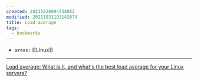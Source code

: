 ```yaml
---
created: 20211028094738852
modified: 20211031193142674
title: Load average
tags:
  - bookmarks
---
```


- `areas:` [[Linux]]

---

[Load average: What is it, and what's the best load average for your Linux servers?](https://www.site24x7.com/blog/load-average-what-is-it-and-whats-the-best-load-average-for-your-linux-servers)
